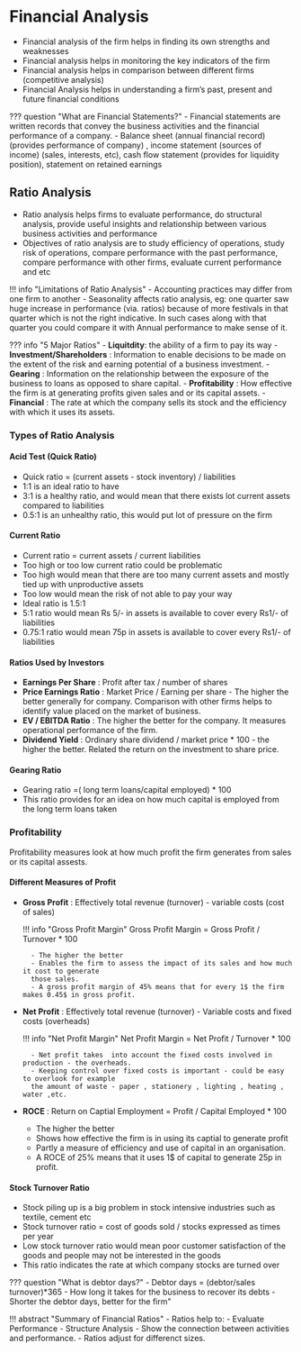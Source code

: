 # Financial Analysis 
- Financial analysis of the firm helps in finding its own strengths and weaknesses
- Financial analysis helps in monitoring the key indicators of the firm
- Financial analysis helps in comparison between different firms (competitive
analysis)
- Financial Analysis helps in understanding a firm’s past, present and future
financial conditions

??? question "What are Financial Statements?"
    - Financial statements are written records that convey the business activities and
    the financial performance of a company.
    - Balance sheet (annual financial record) (provides performance of company) ,
    income statement (sources of income) (sales, interests, etc), cash flow
    statement (provides for liquidity position), statement on retained earnings

## Ratio Analysis 
- Ratio analysis helps firms to evaluate performance, do structural analysis,
provide useful insights and relationship between various business activities and
performance
- Objectives of ratio analysis are to study efficiency of operations, study risk of
operations, compare performance with the past performance, compare
performance with other firms, evaluate current performance and etc

!!! info "Limitations of Ratio Analysis"
    - Accounting practices may differ from one firm to another
    - Seasonality affects ratio analysis, eg: one quarter saw huge increase in
    performance (via. ratios) because of more festivals in that quarter which is not
    the right indicative. In such cases along with that quarter you could compare it
    with Annual performance to make sense of it.

??? info "5 Major Ratios"
    - **Liquitdity**: the ability of a firm to pay its way 
    - **Investment/Shareholders** : Information to enable decisions to be made on the extent of the risk 
    and earning potential of a business investment.
    - **Gearing** : Information on the relationship between the exposure of the business to loans 
    as opposed to share capital.
    - **Profitability** : How effective the firm is at generating profits given sales 
    and or its capital assets.
    - **Financial** : The rate at which the company sells its stock and the efficiency 
    with which it uses its assets.

### Types of Ratio Analysis
#### Acid Test (Quick Ratio)
- Quick ratio = (current assets - stock inventory) / liabilities
- 1:1 is an ideal ratio to have
- 3:1 is a healthy ratio, and would mean that there exists lot current assets
compared to liabilities
- 0.5:1 is an unhealthy ratio, this would put lot of pressure on the firm

#### Current Ratio 
- Current ratio = current assets / current liabilities
- Too high or too low current ratio could be problematic
- Too high would mean that there are too many current assets and mostly tied up
with unproductive assets
- Too low would mean the risk of not able to pay your way
- Ideal ratio is 1.5:1
- 5:1 ratio would mean Rs 5/- in assets is available to cover every Rs1/- of liabilities
- 0.75:1 ratio would mean 75p in assets is available to cover every Rs1/- of
liabilities

#### Ratios Used by Investors 
- **Earnings Per Share** : Profit after tax / number of shares
- **Price Earnings Ratio** : Market Price / Earning per share - The higher the better 
generally for company. Comparison with other firms helps to identify value placed 
on the market of business.
- **EV / EBITDA Ratio** : The higher the better for the company. It measures operational
performance of the firm.
- **Dividend Yield** : Ordinary share dividend / market price * 100 - the higher the better.
Related the return on the investment to share price.

#### Gearing Ratio 
- Gearing ratio =( long term loans/capital employed) * 100
- This ratio provides for an idea on how much capital is employed from the long
term loans taken

### Profitability 
Profitability measures look at how much profit the firm generates from sales 
or its capital assests.

#### Different Measures of Profit 
- **Gross Profit** : Effectively total revenue (turnover) - variable costs (cost of sales)

    !!! info "Gross Profit Margin"
        Gross Profit Margin = Gross Profit / Turnover * 100

        - The higher the better 
        - Enables the firm to assess the impact of its sales and how much it cost to generate 
        those sales.
        - A gross profit margin of 45% means that for every 1$ the firm makes 0.45$ in gross profit.

- **Net Profit** : Effectively total revenue (turnover) - Variable costs and fixed costs (overheads)

    !!! info "Net Profit Margin"
        Net Profit Margin = Net Profit / Turnover * 100

        - Net profit takes  into account the fixed costs involved in production - the overheads.
        - Keeping control over fixed costs is important - could be easy to overlook for example 
        the amount of waste - paper , stationery , lighting , heating , water ,etc.

- **ROCE** : Return on Captial Employment = Profit / Capital Employed * 100
    - The higher the better
    - Shows how effective the firm is in using its captial to generate profit
    - Partly a measure of efficiency and use of capital in an organisation.
    - A ROCE of 25% means that it uses 1$ of capital to generate 25p in profit.

#### Stock Turnover Ratio
- Stock piling up is a big problem in stock intensive industries such as textile,
cement etc
- Stock turnover ratio = cost of goods sold / stocks expressed as times per year
- Low stock turnover ratio would mean poor customer satisfaction of the goods
and people may not be interested in the goods
- This ratio indicates the rate at which company stocks are turned over

??? question "What is debtor days?"
    - Debtor days = (debtor/sales turnover)*365
    - How long it takes for the business to recover its debts
    - Shorter the debtor days, better for the firm"

!!! abstract "Summary of Financial Ratios"
    - Ratios help to:
        - Evaluate Performance 
        - Structure Analysis 
        - Show the connection between activities and performance.
    - Ratios adjust for differenct sizes.
